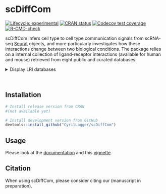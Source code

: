 
<!-- README.md is generated from README.Rmd. Please edit that file -->

# scDiffCom

<!-- badges: start -->

[![Lifecycle:
experimental](https://img.shields.io/badge/lifecycle-experimental-orange.svg)](https://lifecycle.r-lib.org/articles/stages.html#experimental)
[![CRAN
status](https://www.r-pkg.org/badges/version/scDiffCom)](https://CRAN.R-project.org/package=scDiffCom)
[![Codecov test
coverage](https://codecov.io/gh/CyrilLagger/scDiffCom/branch/master/graph/badge.svg)](https://codecov.io/gh/CyrilLagger/scDiffCom?branch=master)
[![R-CMD-check](https://github.com/CyrilLagger/scDiffCom/workflows/R-CMD-check/badge.svg)](https://github.com/CyrilLagger/scDiffCom/actions)
<!-- badges: end -->

scDiffCom infers cell type to cell type communication signals from
scRNA-seq [Seurat](https://satijalab.org/seurat/) objects, and more
particularly investigates how these interactions change between two
biological conditions. The package relies on a internal collection of
ligand-receptor interactions (available for human and mouse) retrieved
from eight public and curated databases.

<details>
<summary>
Display LRI databases
</summary>

-   [CellChat](http://www.cellchat.org/)
-   [CellPhoneDB](https://www.cellphonedb.org/)
-   [CellTalkDB](http://tcm.zju.edu.cn/celltalkdb/)
-   [connectomeDB2020](https://github.com/forrest-lab/NATMI)
-   [ICELLNET](https://github.com/soumelis-lab/ICELLNET)
-   [NicheNet](https://github.com/saeyslab/nichenetr)
-   [SingleCellSignalR](http://www.bioconductor.org/packages/release/bioc/html/SingleCellSignalR.html)
-   [scTensor](https://github.com/rikenbit/scTensor)

</details>

 

## Installation

``` r
# Install release version from CRAN
#(not available yet)

# Install development version from GitHub
devtools::install_github("CyrilLagger/scDiffCom")
```

## Usage

Please look at the
[documentation](https://cyrillagger.github.io/scDiffCom) and this
[vignette](https://cyrillagger.github.io/scDiffCom/articles/scDiffCom-vignette.html).

## Citation

When using scDiffCom, please consider citing our (manuscript in
preparation).
